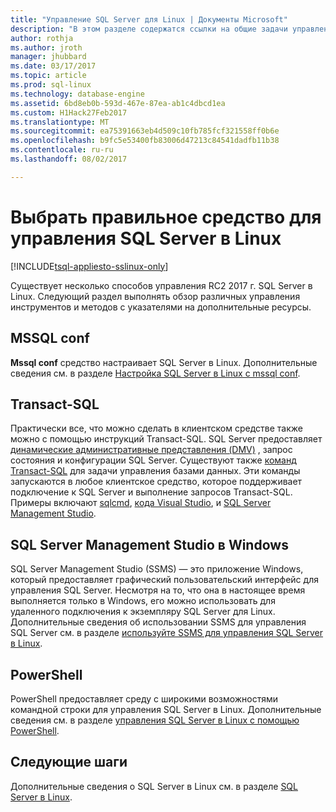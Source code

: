 ```yaml
---
title: "Управление SQL Server для Linux | Документы Microsoft"
description: "В этом разделе содержатся ссылки на общие задачи управления и средства для SQL Server под управлением Linux."
author: rothja
ms.author: jroth
manager: jhubbard
ms.date: 03/17/2017
ms.topic: article
ms.prod: sql-linux
ms.technology: database-engine
ms.assetid: 6bd8eb0b-593d-467e-87ea-ab1c4dbcd1ea
ms.custom: H1Hack27Feb2017
ms.translationtype: MT
ms.sourcegitcommit: ea75391663eb4d509c10fb785fcf321558ff0b6e
ms.openlocfilehash: b9fc5e53400fb83006d47213c84541dadfb11b38
ms.contentlocale: ru-ru
ms.lasthandoff: 08/02/2017

---
```

# <a name="choose-the-right-tool-to-manage-sql-server-on-linux"></a>Выбрать правильное средство для управления SQL Server в Linux

[!INCLUDE[tsql-appliesto-sslinux-only](../../docs/includes/tsql-appliesto-sslinux-only.md)]

Существует несколько способов управления RC2 2017 г. SQL Server в Linux. Следующий раздел выполнять обзор различных управления инструментов и методов с указателями на дополнительные ресурсы.

## <a name="mssql-conf"></a>MSSQL conf 
**Mssql conf** средство настраивает SQL Server в Linux. Дополнительные сведения см. в разделе [Настройка SQL Server в Linux с mssql conf](sql-server-linux-configure-mssql-conf.md).

## <a name="transact-sql"></a>Transact-SQL

Практически все, что можно сделать в клиентском средстве также можно с помощью инструкций Transact-SQL. SQL Server предоставляет [динамические административные представления (DMV)](https://msdn.microsoft.com/library/ms188754.aspx) , запрос состояния и конфигурации SQL Server. Существуют также [команд Transact-SQL](https://msdn.microsoft.com/library/bb510741.aspx) для задачи управления базами данных. Эти команды запускаются в любое клиентское средство, которое поддерживает подключение к SQL Server и выполнение запросов Transact-SQL. Примеры включают [sqlcmd](sql-server-linux-setup-tools.md), [кода Visual Studio](sql-server-linux-develop-use-vscode.md), и [SQL Server Management Studio](sql-server-linux-manage-ssms.md).

## <a name="sql-server-management-studio-on-windows"></a>SQL Server Management Studio в Windows

SQL Server Management Studio (SSMS) — это приложение Windows, который предоставляет графический пользовательский интерфейс для управления SQL Server. Несмотря на то, что она в настоящее время выполняется только в Windows, его можно использовать для удаленного подключения к экземпляру SQL Server для Linux. Дополнительные сведения об использовании SSMS для управления SQL Server см. в разделе [используйте SSMS для управления SQL Server в Linux](sql-server-linux-manage-ssms.md).

## <a name="powershell"></a>PowerShell

PowerShell предоставляет среду с широкими возможностями командной строки для управления SQL Server в Linux. Дополнительные сведения см. в разделе [управления SQL Server в Linux с помощью PowerShell](sql-server-linux-manage-powershell.md).

## <a name="next-steps"></a>Следующие шаги

Дополнительные сведения о SQL Server в Linux см. в разделе [SQL Server в Linux](sql-server-linux-overview.md).
